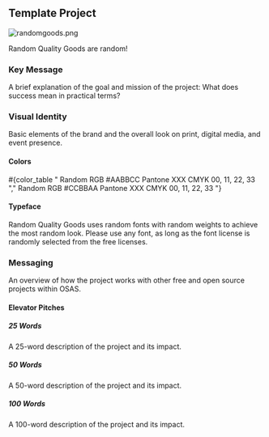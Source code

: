 ## Template Project

![randomgoods.png](/images/branding/logo-template.png)

Random Quality Goods are random!

### Key Message

A brief explanation of the goal and mission of the project: What does success mean in practical terms?

### Visual Identity

Basic elements of the brand and the overall look on print, digital media, and event presence.

#### Colors

#{color_table "
  Random
  RGB #AABBCC
  Pantone XXX
  CMYK 00, 11, 22, 33
","
  Random
  RGB #CCBBAA
  Pantone XXX
  CMYK 00, 11, 22, 33
"}

#### Typeface

Random Quality Goods uses random fonts with random weights to achieve the most random look. Please use any font, as long as the font license is randomly selected from the free licenses.

### Messaging

An overview of how the project works with other free and open source projects within OSAS.

#### Elevator Pitches

##### 25 Words

A 25-word description of the project and its impact.

##### 50 Words

A 50-word description of the project and its impact.

##### 100 Words

A 100-word description of the project and its impact.
